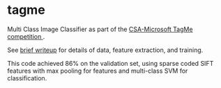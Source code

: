 tagme
=====

Multi Class Image Classifier as part of the <a href="http://events.csa.iisc.ernet.in/opendays2014/events/MLEvent/index.php">CSA-Microsoft TagMe competition </a>.

See <a href="https://github.com/john316/tagme/blob/master/tagMe.pdf?raw=true">brief writeup</a> for details of data, feature extraction, and training. 

This code achieved 86% on the validation set, using sparse coded SIFT features with max pooling for features and multi-class SVM for classification. 
